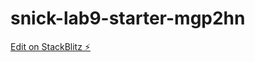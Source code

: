 # snick-lab9-starter-mgp2hn

[Edit on StackBlitz ⚡️](https://stackblitz.com/edit/snick-lab9-starter-mgp2hn)